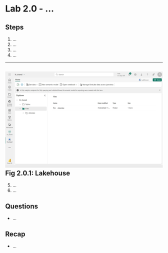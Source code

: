 # Lab 2.0 - ... 

## Steps

1. ...
2. ...
3. ...
4. ...
------
![Lakehouse](images/lakehouse.png)
**Fig 2.0.1: Lakehouse**
------

5. ...
6. ...

## Questions
- ...

## Recap
- ...